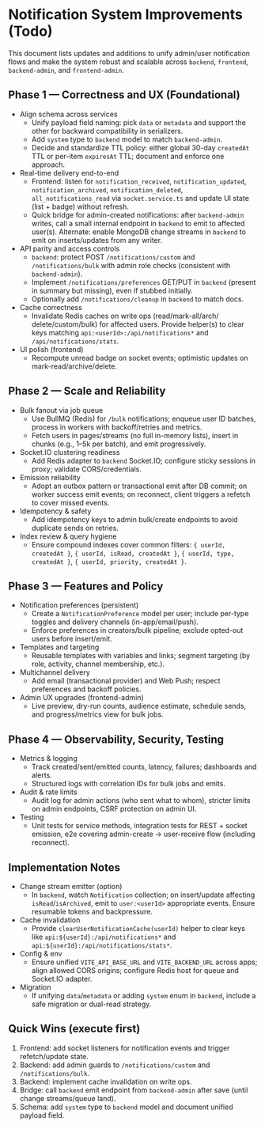 # Notification System Improvements (Todo)

This document lists updates and additions to unify admin/user notification flows and make the system robust and scalable across `backend`, `frontend`, `backend-admin`, and `frontend-admin`.

## Phase 1 — Correctness and UX (Foundational)

- Align schema across services
  - Unify payload field naming: pick `data` or `metadata` and support the other for backward compatibility in serializers.
  - Add `system` type to `backend` model to match `backend-admin`.
  - Decide and standardize TTL policy: either global 30-day `createdAt` TTL or per-item `expiresAt` TTL; document and enforce one approach.
- Real-time delivery end-to-end
  - Frontend: listen for `notification_received`, `notification_updated`, `notification_archived`, `notification_deleted`, `all_notifications_read` via `socket.service.ts` and update UI state (list + badge) without refresh.
  - Quick bridge for admin-created notifications: after `backend-admin` writes, call a small internal endpoint in `backend` to emit to affected user(s). Alternate: enable MongoDB change streams in `backend` to emit on inserts/updates from any writer.
- API parity and access controls
  - `backend`: protect POST `/notifications/custom` and `/notifications/bulk` with admin role checks (consistent with `backend-admin`).
  - Implement `/notifications/preferences` GET/PUT in `backend` (present in summary but missing), even if stubbed initially.
  - Optionally add `/notifications/cleanup` in `backend` to match docs.
- Cache correctness
  - Invalidate Redis caches on write ops (read/mark-all/arch/ delete/custom/bulk) for affected users. Provide helper(s) to clear keys matching `api:<userId>:/api/notifications*` and `/api/notifications/stats`.
- UI polish (frontend)
  - Recompute unread badge on socket events; optimistic updates on mark-read/archive/delete.

## Phase 2 — Scale and Reliability

- Bulk fanout via job queue
  - Use BullMQ (Redis) for `/bulk` notifications; enqueue user ID batches, process in workers with backoff/retries and metrics.
  - Fetch users in pages/streams (no full in-memory lists), insert in chunks (e.g., 1–5k per batch), and emit progressively.
- Socket.IO clustering readiness
  - Add Redis adapter to `backend` Socket.IO; configure sticky sessions in proxy; validate CORS/credentials.
- Emission reliability
  - Adopt an outbox pattern or transactional emit after DB commit; on worker success emit events; on reconnect, client triggers a refetch to cover missed events.
- Idempotency & safety
  - Add idempotency keys to admin bulk/create endpoints to avoid duplicate sends on retries.
- Index review & query hygiene
  - Ensure compound indexes cover common filters: `{ userId, createdAt }`, `{ userId, isRead, createdAt }`, `{ userId, type, createdAt }`, `{ userId, priority, createdAt }`.

## Phase 3 — Features and Policy

- Notification preferences (persistent)
  - Create a `NotificationPreference` model per user; include per-type toggles and delivery channels (in-app/email/push).
  - Enforce preferences in creators/bulk pipeline; exclude opted-out users before insert/emit.
- Templates and targeting
  - Reusable templates with variables and links; segment targeting (by role, activity, channel membership, etc.).
- Multichannel delivery
  - Add email (transactional provider) and Web Push; respect preferences and backoff policies.
- Admin UX upgrades (frontend-admin)
  - Live preview, dry-run counts, audience estimate, schedule sends, and progress/metrics view for bulk jobs.

## Phase 4 — Observability, Security, Testing

- Metrics & logging
  - Track created/sent/emitted counts, latency, failures; dashboards and alerts.
  - Structured logs with correlation IDs for bulk jobs and emits.
- Audit & rate limits
  - Audit log for admin actions (who sent what to whom), stricter limits on admin endpoints, CSRF protection on admin UI.
- Testing
  - Unit tests for service methods, integration tests for REST + socket emission, e2e covering admin-create → user-receive flow (including reconnect).

## Implementation Notes

- Change stream emitter (option)
  - In `backend`, watch `Notification` collection; on insert/update affecting `isRead`/`isArchived`, emit to `user:<userId>` appropriate events. Ensure resumable tokens and backpressure.
- Cache invalidation
  - Provide `clearUserNotificationCache(userId)` helper to clear keys like `api:${userId}:/api/notifications*` and `api:${userId}:/api/notifications/stats*`.
- Config & env
  - Ensure unified `VITE_API_BASE_URL` and `VITE_BACKEND_URL` across apps; align allowed CORS origins; configure Redis host for queue and Socket.IO adapter.
- Migration
  - If unifying `data`/`metadata` or adding `system` enum in `backend`, include a safe migration or dual-read strategy.

## Quick Wins (execute first)

1) Frontend: add socket listeners for notification events and trigger refetch/update state.
2) Backend: add admin guards to `/notifications/custom` and `/notifications/bulk`.
3) Backend: implement cache invalidation on write ops.
4) Bridge: call `backend` emit endpoint from `backend-admin` after save (until change streams/queue land).
5) Schema: add `system` type to `backend` model and document unified payload field.
